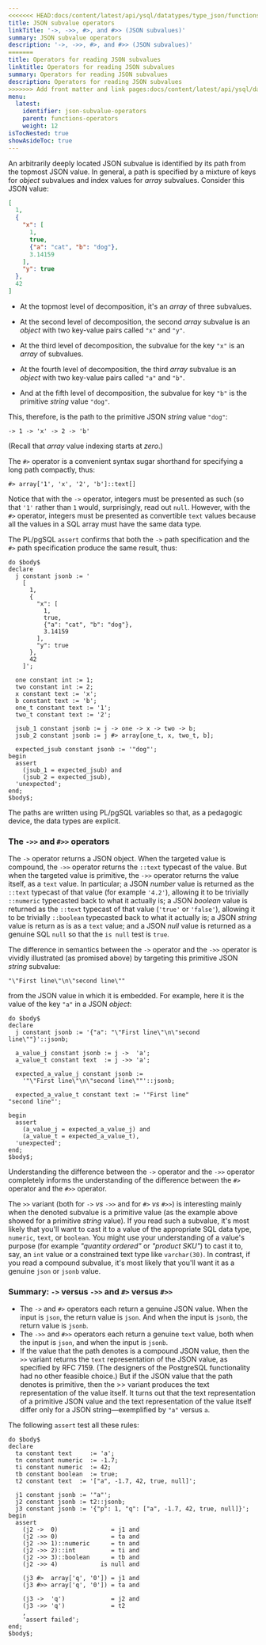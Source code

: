 ```yaml
---
<<<<<<< HEAD:docs/content/latest/api/ysql/datatypes/type_json/functions-operators/json-subvalue-operators.md
title: JSON subvalue operators
linkTitle: '->, ->>, #>, and #>> (JSON subvalues)'
summary: JSON subvalue operators
description: '->, ->>, #>, and #>> (JSON subvalues)'
=======
title: Operators for reading JSON subvalues
linktitle: Operators for reading JSON subvalues
summary: Operators for reading JSON subvalues
description: Operators for reading JSON subvalues
>>>>>>> Add front matter and link pages:docs/content/latest/api/ysql/datatypes/json-data-types/functions-operators/json-subvalue-operators.md
menu:
  latest:
    identifier: json-subvalue-operators
    parent: functions-operators
    weight: 12
isTocNested: true
showAsideToc: true
---
```


An arbitrarily deeply located JSON subvalue is identified by its path from the topmost JSON value. In general, a path is specified by a mixture of keys for _object_ subvalues and index values for _array_ subvalues. Consider this JSON value:

```json
[
  1,
  {
    "x": [
      1,
      true,
      {"a": "cat", "b": "dog"},
      3.14159
    ],
    "y": true
  },
  42
]
```

- At the topmost level of decomposition, it's an _array_ of three subvalues.

- At the second level of decomposition, the second _array_ subvalue is an _object_ with two key-value pairs called `"x"` and `"y"`.

- At the third level of decomposition, the subvalue for the key `"x"` is an _array_ of subvalues.

- At the fourth level of decomposition, the third _array_ subvalue is an _object_ with two key-value pairs called `"a"` and `"b"`.

- And at the fifth level of decomposition, the subvalue for key `"b"` is the primitive _string_ value `"dog"`.

This, therefore, is the path to the primitive JSON _string_ value `"dog"`:

```
-> 1 -> 'x' -> 2 -> 'b'
```

(Recall that _array_ value indexing starts at _zero_.) 

The `#>` operator is a convenient syntax sugar shorthand for specifying a long path compactly, thus:

```
#> array['1', 'x', '2', 'b']::text[]
```

Notice that with the `->` operator, integers must be presented as such (so that `'1'` rather than `1` would, surprisingly, read out `null`. However, with the `#>` operator, integers must be presented as convertible `text` values because all the values in a SQL array must have the same data type.

The PL/pgSQL `assert` confirms that both the `->` path specification and the `#>` path specification produce the same result, thus:

```postgresql
do $body$
declare
  j constant jsonb := '
    [
      1,
      {
        "x": [
          1,
          true,
          {"a": "cat", "b": "dog"},
          3.14159
        ],
        "y": true
      },
      42
    ]';

  one constant int := 1;
  two constant int := 2;
  x constant text := 'x';
  b constant text := 'b';
  one_t constant text := '1';
  two_t constant text := '2';

  jsub_1 constant jsonb := j -> one -> x -> two -> b;
  jsub_2 constant jsonb := j #> array[one_t, x, two_t, b];

  expected_jsub constant jsonb := '"dog"';
begin
  assert
    (jsub_1 = expected_jsub) and
    (jsub_2 = expected_jsub),
  'unexpected';
end;
$body$;
```

The paths are written using PL/pgSQL variables so that, as a pedagogic device, the data types are explicit.

### The `->>` and `#>>` operators

The `->` operator returns a JSON object. When the targeted value is compound, the `->>` operator returns the `::text` typecast of the value. But when the targeted value is primitive, the `->>` operator returns the value itself, as a `text` value. In particular; a JSON _number_ value is returned as the `::text` typecast of that value (for example `'4.2'`), allowing it to be trivially `::numeric` typecasted back to what it actually is; a JSON _boolean_ value is returned as the `::text` typecast of that value (`'true'` or `'false'`), allowing it to be trivially `::boolean` typecasted back to what it actually is; a JSON _string_ value is return as is as a `text` value; and a JSON _null_ value is returned as a genuine SQL `null` so that the `is null` test is `true`.

The difference in semantics between the `->` operator and the `->>` operator is vividly illustrated (as promised above) by targeting this primitive JSON _string_ subvalue:

```postgresql
"\"First line\"\n\"second line\""
```
from the JSON value in which it is embedded. For example, here it is the value of the key `"a"` in a JSON _object_:
```
do $body$
declare
  j constant jsonb := '{"a": "\"First line\"\n\"second line\""}'::jsonb;

  a_value_j constant jsonb := j ->  'a';
  a_value_t constant text  := j ->> 'a';

  expected_a_value_j constant jsonb :=
    '"\"First line\"\n\"second line\""'::jsonb;
  
  expected_a_value_t constant text := '"First line"
"second line"';

begin
  assert
    (a_value_j = expected_a_value_j) and
    (a_value_t = expected_a_value_t),
  'unexpected';
end;
$body$;
```

Understanding the difference between the `->` operator and the `->>` operator completely informs the understanding of the difference between the `#>` operator and the `#>>` operator.

The `>>` variant (both for `->` _vs_ `->>` and for `#>` _vs_ `#>>`) is interesting mainly when the denoted subvalue is a primitive value (as the example above showed for a primitive _string_ value). If you read such a subvalue, it's most likely that you'll want to cast it to a value of the appropriate SQL data type, `numeric`, `text`, or `boolean`.  You might use your understanding of a value's purpose (for example _"quantity ordered"_ or _"product SKU"_) to cast it to, say, an `int` value or a constrained text type like `varchar(30)`. In contrast, if you read a compound subvalue, it's most likely that you'll want it as a genuine `json` or `jsonb` value.

### Summary: `->` versus `->>` and `#>` versus `#>>`

- The `->` and `#>` operators each return a genuine JSON value. When the input is `json`, the return value is `json`. And when the input is `jsonb`, the return value is `jsonb`.
- The `->>` and `#>>` operators each return a genuine `text` value, both when the input is `json`, and when the input is `jsonb`.
- If the value that the path denotes is a compound JSON value, then the` >>` variant returns the `text` representation of the JSON value, as specified by RFC 7159. (The designers of the PostgreSQL functionality had no other feasible choice.) But if the JSON value that the path denotes is primitive, then the >> variant produces the text representation of the value itself. It turns out that the text representation of a primitive JSON value and the text representation of the value itself differ only for a JSON string—exemplified by `"a"` versus `a`.

The following `assert` test all these rules:

```postgresql
do $body$
declare
  ta constant text     := 'a';
  tn constant numeric  := -1.7;
  ti constant numeric  := 42;
  tb constant boolean  := true;
  t2 constant text  := '["a", -1.7, 42, true, null]';

  j1 constant jsonb := '"a"';
  j2 constant jsonb := t2::jsonb;
  j3 constant jsonb := '{"p": 1, "q": ["a", -1.7, 42, true, null]}';
begin
  assert
    (j2 ->  0)               = j1 and
    (j2 ->> 0)               = ta and
    (j2 ->> 1)::numeric      = tn and
    (j2 ->> 2)::int          = ti and
    (j2 ->> 3)::boolean      = tb and
    (j2 ->> 4)            is null and

    (j3 #>  array['q', '0']) = j1 and
    (j3 #>> array['q', '0']) = ta and

    (j3 ->  'q')             = j2 and
    (j3 ->> 'q')             = t2
    ,
    'assert failed';
end;
$body$;
```
